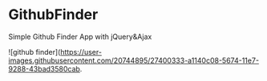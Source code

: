# GithubFinder
Simple Github Finder App with jQuery&amp;Ajax

![github finder](https://user-images.githubusercontent.com/20744895/27400333-a1140c08-5674-11e7-9288-43bad3580cab.
